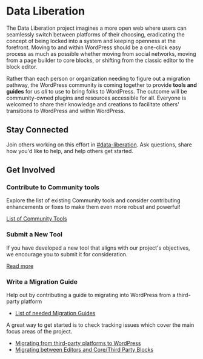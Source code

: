 # Data Liberation

The Data Liberation project imagines a more open web where users can seamlessly switch between platforms of their choosing, eradicating the concept of being locked into a system and keeping openness at the forefront. Moving to and within WordPress should be a one-click easy process as much as possible whether moving from social networks, moving from a page builder to core blocks, or shifting from the classic editor to the block editor. 

Rather than each person or organization needing to figure out a migration pathway, the WordPress community is coming together to provide **tools and guides** for us *all* to use to bring folks to WordPress. The outcome will be community-owned plugins and resources accessible for all. Everyone is welcomed to share their knowledge and creations to facilitate others' transitions to WordPress and within WordPress. 

## Stay Connected

Join others working on this effort in [#data-liberation](https://wordpress.slack.com/archives/C069AKUBPHB). Ask questions, share how you'd like to help, and help others get started.

## Get Involved

### Contribute to Community tools

Explore the list of existing Community tools and consider contributing enhancements or fixes to make them even more robust and powerful!

[List of Community Tools](https://github.com/WordPress/move-to-wp/tree/trunk/tools)


### Submit a New Tool

If you have developed a new tool that aligns with our project's objectives, we encourage you to submit it for consideration.

[Read more](https://github.com/WordPress/data-liberation/tree/trunk/submit-code)

### Write a Migration Guide

Help out by contributing a guide to migrating into WordPress from a third-party platform

* [List of needed Migration Guides](https://github.com/WordPress/data-liberation/issues/2)



A great way to get started is to check tracking issues which cover the main focus areas of the project. 

* [Migrating from third-party platforms to WordPress](https://github.com/WordPress/data-liberation/issues/60)
* [Migrating between Editors and Core/Third Party Blocks](https://github.com/WordPress/data-liberation/issues/59)





